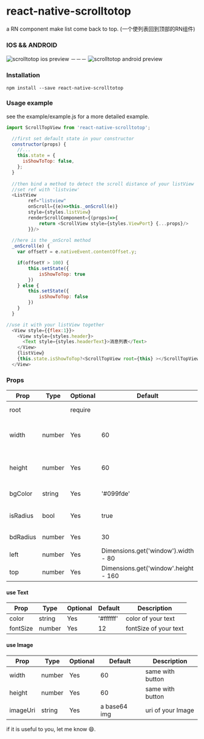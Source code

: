 # react-native-scrolltotop
a RN component make list come back to top. (一个使列表回到顶部的RN组件)

### IOS && ANDROID
![scrolltotop ios preview](http://i.imgur.com/FeNTNJw.gif)
－－－
![scrolltotop android preview](http://i.imgur.com/TcVs6Hn.gif)

### Installation
```
npm install --save react-native-scrolltotop
```

### Usage example
see the example/example.js for a more detailed example.
```javascript
import ScrollTopView from 'react-native-scrolltotop';

  //first set default state in your constructor
  constructor(props) {
    //...
    this.state = {
      isShowToTop: false,
    };
  }
  
  //then bind a method to detect the scroll distance of your listView
  //set ref with 'listview'
  <ListView
        ref="listview"
        onScroll={(e)=>this._onScroll(e)} 
        style={styles.listView} 
        renderScrollComponent={(props)=>{
            return <ScrollView style={styles.ViewPort} {...props}/>
        }}/>
  
  //here is the _onScrol method
  _onScroll(e) {
    var offsetY = e.nativeEvent.contentOffset.y;

    if(offsetY > 100) {
        this.setState({
            isShowToTop: true
        })
    } else {
        this.setState({
            isShowToTop: false
        })
    }
  }

//use it with your listView together
  <View style={{flex:1}}>
    <View style={styles.header}>
      <Text style={styles.headerText}>消息列表</Text>
    </View>
    {listView}
    {this.state.isShowToTop?<ScrollTopView root={this} ></ScrollTopView>:null}
  </View>
```

### Props

Prop            | Type   | Optional | Default   | Description
--------------- | ------ | -------- | --------- | -----------
root | | require | | current component
width           | number | Yes      | 60        | use in both the button and the image if you have
height          | number | Yes      | 60        | use in both the button and the image if you have
bgColor         | string | Yes      | '#099fde' | backgroundColor of button，
isRadius        | bool   | Yes      | true      | whether need a borderRadius of your button
bdRadius        | number | Yes      | 30        | borderRadius of your button
left            | number | Yes      | Dimensions.get('window').width - 80        | distance from the left
top             | number | Yes      | Dimensions.get('window'.height - 160        | distance from the top
#### use Text
Prop            | Type   | Optional | Default   | Description
--------------- | ------ | -------- | --------- | -----------
color           | string | Yes      | '#ffffff' | color of your text
fontSize        | number | Yes      | 12        | fontSize of your text
#### use Image
Prop            | Type   | Optional | Default   | Description
--------------- | ------ | -------- | --------- | -----------
width           | number | Yes      | 60           | same with button
height          | number | Yes      | 60           |  same with button
imageUri        | string | Yes      | a base64 img | uri of your Image

if it is useful to you, let me know :smile:.
